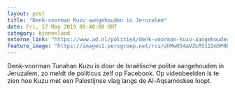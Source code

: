 ```yaml
---
layout: post
title: "Denk-voorman Kuzu aangehouden in Jeruzalem"
date: Fri, 17 May 2019 09:40:00 GMT
category: binnenland
externe_link: "https://www.ad.nl/politiek/denk-voorman-kuzu-aangehouden-in-jeruzalem~a3db10ca/"
feature_image: "https://images1.persgroep.net/rcs/ahMwO54aVZLR5122m5PNBbFQHXM/diocontent/148593861/_fitwidth/400/?appId=21791a8992982cd8da851550a453bd7f&quality=0.7"
---
```


Denk-voorman Tunahan Kuzu is door de Israëlische politie aangehouden in Jeruzalem, zo meldt de politicus zelf op Facebook. Op videobeelden is te zien hoe Kuzu met een Palestijnse vlag langs de Al-Aqsamoskee loopt.
